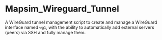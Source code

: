 # Mapsim_Wireguard_Tunnel
A WireGuard tunnel management script to create and manage a WireGuard interface named `wg1`,   with the ability to automatically add external servers (peers) via SSH and fully manage them.
